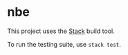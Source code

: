 # nbe

This project uses the [Stack](https://docs.haskellstack.org/en/stable/README/) build tool.

To run the testing suite, use `stack test`.